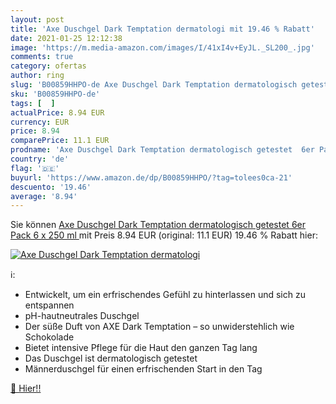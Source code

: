 ```yaml
---
layout: post
title: 'Axe Duschgel Dark Temptation dermatologi mit 19.46 % Rabatt'
date: 2021-01-25 12:12:38
image: 'https://m.media-amazon.com/images/I/41xI4v+EyJL._SL200_.jpg'
comments: true
category: ofertas
author: ring
slug: 'B00859HHPO-de Axe Duschgel Dark Temptation dermatologisch getestet 6er...'
sku: 'B00859HHPO-de'
tags: [  ]
actualPrice: 8.94 EUR
currency: EUR
price: 8.94
comparePrice: 11.1 EUR
prodname: 'Axe Duschgel Dark Temptation dermatologisch getestet  6er Pack  6 x 250 ml '
country: 'de'
flag: '🇩🇪'
buyurl: 'https://www.amazon.de/dp/B00859HHPO/?tag=tolees0ca-21'
descuento: '19.46'
average: '8.94'
---
```


Sie können [Axe Duschgel Dark Temptation dermatologisch getestet  6er Pack  6 x 250 ml ](https://www.amazon.de/dp/B00859HHPO/?tag=tolees0ca-21) mit Preis 8.94 EUR (original: 11.1 EUR) 19.46 % Rabatt hier:

[![Axe Duschgel Dark Temptation dermatologi](https://m.media-amazon.com/images/I/41xI4v+EyJL._SL200_.jpg)](https://www.amazon.de/dp/B00859HHPO/?tag=tolees0ca-21)

ℹ️:

- Entwickelt, um ein erfrischendes Gefühl zu hinterlassen und sich zu entspannen
- pH-hautneutrales Duschgel
- Der süße Duft von AXE Dark Temptation – so unwiderstehlich wie Schokolade
- Bietet intensive Pflege für die Haut den ganzen Tag lang
- Das Duschgel ist dermatologisch getestet
- Männerduschgel für einen erfrischenden Start in den Tag

[🛒 Hier!!](https://www.amazon.de/dp/B00859HHPO/?tag=tolees0ca-21)
